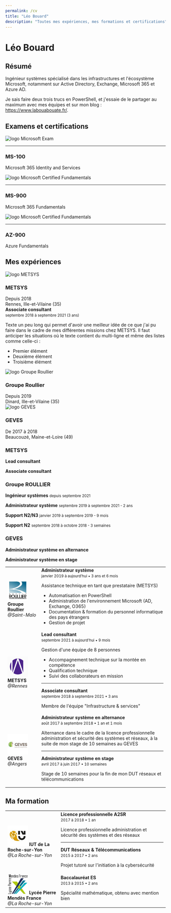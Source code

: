 ```yaml
---
permalink: /cv
title: "Léo Bouard"
description: "Toutes mes expériences, mes formations et certifications"
---
```


# Léo Bouard

## Résumé

Ingénieur systèmes spécialisé dans les infrastructures et l'écosystème Microsoft, notamment sur Active Directory, Exchange, Microsoft 365 et Azure AD.

Je sais faire deux trois trucs en PowerShell, et j'essaie de le partager au maximum avec mes équipes et sur mon blog : <https://www.labouabouate.fr/>.

## Examens et certifications

<div class="posts">
    <div class="certification">
        <img src="https://learn.microsoft.com/en-us/media/learn/certification/badges/certification-exam.svg?branch=main" alt="logo Microsoft Exam">
        <hr>
        <h3>MS-100</h3>
        <p>Microsoft 365 Identity and Services</p>
    </div>
    <div class="certification">
        <img src="https://learn.microsoft.com/media/learn/certification/badges/microsoft-certified-fundamentals-badge.svg?branch=main" alt="logo Microsoft Certified Fundamentals">
        <hr>
        <h3>MS-900</h3>
        <p>Microsoft 365 Fundamentals</p>
    </div>
    <div class="certification">
        <img src="https://learn.microsoft.com/media/learn/certification/badges/microsoft-certified-fundamentals-badge.svg?branch=main" alt="logo Microsoft Certified Fundamentals">
        <hr>
        <h3>AZ-900</h3>
        <p>Azure Fundamentals</p>
    </div>
</div>

## Mes expériences

<div style="display: block;">
    <!-- METSYS -->
    <div class="enterprise">
        <div>
            <img src="https://media.licdn.com/dms/image/C4D0BAQE5KJZV7v44vQ/company-logo_100_100/0/1538657927471?e=1679529600&v=beta&t=C0AKNt7hlOi_nbmOehAyNUP-WsWZV-KXsA_4qu3c66w" alt="logo METSYS">
        </div>
        <div>
            <h3>METSYS</h3>
            <span>Depuis 2018</span><br>
            <span>Rennes, Ille-et-Vilaine (35)</span>
        </div>
    </div>
    <div class="experience">
        <b>Associate consultant</b><br>
        <small>septembre 2018 à septembre 2021 (3 ans)</small>
        <p>Texte un peu long qui permet d'avoir une meilleur idée de ce que j'ai pu faire dans le cadre de mes différentes missions chez METSYS. Il faut anticiper les situations où le texte contient du multi-ligne et même des listes comme celle-ci :
        <ul>
            <li>Premier élément</li>
            <li>Deuxième élément</li>
            <li>Troisième élément</li>
        </ul>
    </div>
    <!-- Groupe ROULLIER -->
    <div class="enterprise">
        <div>
            <img src="https://media.licdn.com/dms/image/C4D0BAQFkmJTRk_252A/company-logo_100_100/0/1519856575710?e=1679529600&v=beta&t=v_nlqf7lNxTTqaS9pt_JsaplD2czF-X5or0H4KnYciM" alt="logo Groupe Roullier">
        </div>
        <div>
            <h3>Groupe Roullier</h3>
            <span>Depuis 2019</span><br>
            <span>Dinard, Ille-et-Vilaine (35)</span>
        </div>
    </div>
    <!-- GEVES -->
    <div class="enterprise">
        <div>
            <img src="https://media.licdn.com/dms/image/C4D0BAQHzTFbiS8dAmw/company-logo_100_100/0/1536567798460?e=1679529600&v=beta&t=_F8Px6eDUS1KjEUejb89ii5FC13Cj2FoLBH9aikgvyU" alt="logo GEVES">
        </div>
        <div>
            <h3>GEVES</h3>
            <span>De 2017 à 2018</span><br>
            <span>Beaucouzé, Maine-et-Loire (49)</span>
        </div>
    </div>
</div>

### METSYS

**Lead consultant**



**Associate consultant**


### Groupe ROULLIER

<b>Ingénieur systèmes</b>
<small>depuis septembre 2021</small>

**Administrateur système**
<small>septembre 2019 à septembre 2021 - 2 ans</small>

**Support N2/N3**
<small>janvier 2019 à septembre 2019 - 9 mois</small>

**Support N2**
<small>septembre 2018 à octobre 2018 - 3 semaines</small>

### GEVES

**Administrateur système en alternance**

**Administrateur système en stage**


<table class="CVtable"><tbody>
    <tr class="CVtr">
        <td class="CVtd">
            <img src="/assets/images/groupe-roullier.jfif" alt="Groupe Roullier" width="64px">
            <strong>Groupe Roullier</strong><br>
            <i>@Saint-Malo</i>
        </td>
        <td>
            <strong>Administrateur système</strong><br>
            <small>janvier 2019 à aujourd’hui • 3 ans et 6 mois</small>
            <p>Assistance technique en tant que prestataire (METSYS)</p>
            <ul>
                <li>Automatisation en PowerShell</li>
                <li>Administration de l'environnement Microsoft (AD, Exchange, O365)</li>
                <li>Documentation & formation du personnel informatique des pays étrangers</li>
                <li>Gestion de projet</li>
            </ul>
        </td>
    </tr>
    <tr class="CVtr">
        <td class="CVtd">
            <img src="/assets/images/metsys.jfif" alt="METSYS" width="64px">
            <strong>METSYS</strong><br>
            <i>@Rennes</i>
        </td>
        <td>
            <strong>Lead consultant</strong><br>
            <small>septembre 2021 à aujourd'hui • 9 mois</small>
            <p>Gestion d'une équipe de 8 personnes</p>
            <ul>
                <li>Accompagnement technique sur la montée en compétence</li>
                <li>Qualification technique</li>
                <li>Suivi des collaborateurs en mission</li>
            </ul>
            <hr>
            <strong>Associate consultant</strong><br>
            <small>septembre 2018 à septembre 2021 • 3 ans</small>
            <p>Membre de l'équipe "Infrastructure & services"</p>
        </td>
    </tr>
    <tr class="CVtr">
        <td class="CVtd">
            <img src="/assets/images/geves.jfif" alt="GEVES" width="64px">
            <strong>GEVES</strong><br>
            <i>@Angers</i>
        </td>
        <td>
            <strong>Administrateur système en alternance</strong><br>
            <small>août 2017 à septembre 2018 • 1 an et 1 mois</small>
            <p>Alternance dans le cadre de la licence professionnelle administration et sécurité des systèmes et réseaux, à la suite de mon stage de 10 semaines au GEVES</p>
            <hr>
            <strong>Administrateur système en stage</strong><br>
            <small>avril 2017 à juin 2017 • 10 semaines</small>
            <p>Stage de 10 semaines pour la fin de mon DUT réseaux et télécommunications</p>
        </td>
    </tr>
</tbody></table>

## Ma formation

<table class="CVtable"><tbody>
    <tr class="CVtr">
        <td class="CVtd">
            <img src="/assets/images/univ-nantes.jfif" alt="Université de Nantes" width="64px">
            <strong>IUT de La Roche-sur-Yon</strong><br>
            <i>@La Roche-sur-Yon</i>
        </td>
        <td>
            <strong>Licence professionnelle A2SR</strong><br>
            <small>2017 à 2018 • 1 an</small>
            <p>Licence professionnelle administration et sécurité des systèmes et des réseaux</p>
            <hr>
            <strong>DUT Réseaux & Télécommunications</strong><br>
            <small>2015 à 2017 • 2 ans</small>
            <p>Projet tutoré sur l'initiation à la cybersécurité</p>
        </td>
    </tr>
    <tr class="CVtr">
        <td class="CVtd">
            <img src="/assets/images/mendes.jfif" alt="Lycée Pierre Mendès France" width="64px">
            <strong>Lycée Pierre Mendès France</strong><br>
            <i>@La Roche-sur-Yon</i>
        </td>
        <td>
            <strong>Baccalauréat ES</strong><br>
            <small>2013 à 2015 • 2 ans</small>
            <p>Spécialité mathématique, obtenu avec mention bien</p>
        </td>
    </tr>
</tbody></table>
